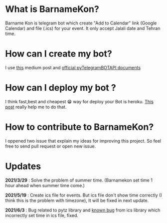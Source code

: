# What is BarnameKon?
Barname Kon is telegram bot which create "Add to Calendar" link (Google Calendar) and file (.ics) for your event. It only accept Jalali date and Tehran time.


# How can I create my bot? 
I use [this](https://medium.com/better-programming/how-to-create-telegram-bot-in-python-cccc4babcc30) medium post and [official pyTelegramBOTAPI documents](https://github.com/eternnoir/pyTelegramBotAPI)


# How can I deploy my bot ?
I think fast,best and cheapest 😁 way for deploy your Bot is heroku.
[This post](https://github.com/devskrate/dev/blob/79f913fd55eb83f4d9b68d5e4b42ee2e40566c65/_posts/2020-02-18-simple-python-telegram-bot.md) really help me to do that.

# How to contribute to BarnameKon?
I oppened two issue that explain my ideas for improving this project. So feel free to send pull request or open new issue.  

# Updates 
**2021/3/29** : Solve the problem of summer time. (Barnamekon set time 1 hour ahead when summer time come.)

**2021/5/19** : Create ics file for events. But ics file don't show time correctly (I think this is the problem with timezone), It will be fixed in next update.


**2021/6/3** : Bug related to pytz library and [known bug](https://icspy.readthedocs.io/en/stable/misc.html#datetimes-are-converted-to-utc-at-parsing-time) from ics library which incorrectly set time in ics file, fixed.